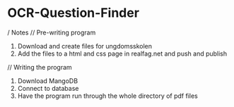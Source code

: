 # OCR-Question-Finder

/ Notes
// Pre-writing program
1. Download and create files for ungdomsskolen
2. Add the files to a html and css page in realfag.net and push and publish

// Writing the program
1. Download MangoDB
2. Connect to database
3. Have the program run through the whole directory of pdf files
